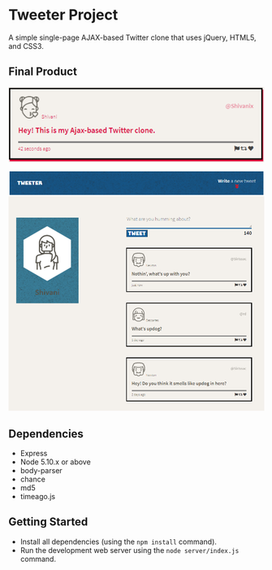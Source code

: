 # Tweeter Project

A simple single-page AJAX-based Twitter clone that uses jQuery, HTML5, and CSS3.

## Final Product

!["Screenshot of tweet-box"](https://github.com/shivanix/tweeter/blob/dynamic-tweets/imgs/tweet_box.png?raw=true)

!["Screenshot of tweets"](https://github.com/shivanix/tweeter/blob/dynamic-tweets/imgs/tweets.png?raw=true)


## Dependencies

- Express
- Node 5.10.x or above
- body-parser
- chance
- md5
- timeago.js

## Getting Started

- Install all dependencies (using the `npm install` command).
- Run the development web server using the `node server/index.js` command.